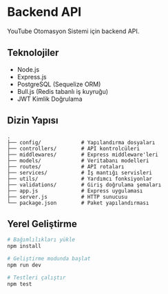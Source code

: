 # Backend API

YouTube Otomasyon Sistemi için backend API.

## Teknolojiler

- Node.js
- Express.js
- PostgreSQL (Sequelize ORM)
- Bull.js (Redis tabanlı iş kuyruğu)
- JWT Kimlik Doğrulama

## Dizin Yapısı

```
.
├── config/             # Yapılandırma dosyaları
├── controllers/        # API kontrolcüleri
├── middlewares/        # Express middleware'leri
├── models/             # Veritabanı modelleri
├── routes/             # API rotaları
├── services/           # İş mantığı servisleri
├── utils/              # Yardımcı fonksiyonlar
├── validations/        # Giriş doğrulama şemaları
├── app.js              # Express uygulaması
├── server.js           # HTTP sunucusu
└── package.json        # Paket yapılandırması
```

## Yerel Geliştirme

```bash
# Bağımlılıkları yükle
npm install

# Geliştirme modunda başlat
npm run dev

# Testleri çalıştır
npm test
```

